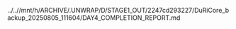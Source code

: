 ../..//mnt/h/ARCHIVE/.UNWRAP/D/STAGE1_OUT/2247cd293227/DuRiCore_backup_20250805_111604/DAY4_COMPLETION_REPORT.md